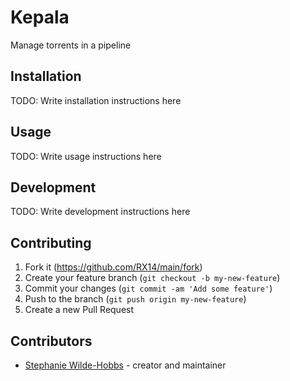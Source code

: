 # Kepala

Manage torrents in a pipeline

## Installation

TODO: Write installation instructions here

## Usage

TODO: Write usage instructions here

## Development

TODO: Write development instructions here

## Contributing

1. Fork it (<https://github.com/RX14/main/fork>)
2. Create your feature branch (`git checkout -b my-new-feature`)
3. Commit your changes (`git commit -am 'Add some feature'`)
4. Push to the branch (`git push origin my-new-feature`)
5. Create a new Pull Request

## Contributors

- [Stephanie Wilde-Hobbs](https://github.com/RX14) - creator and maintainer
